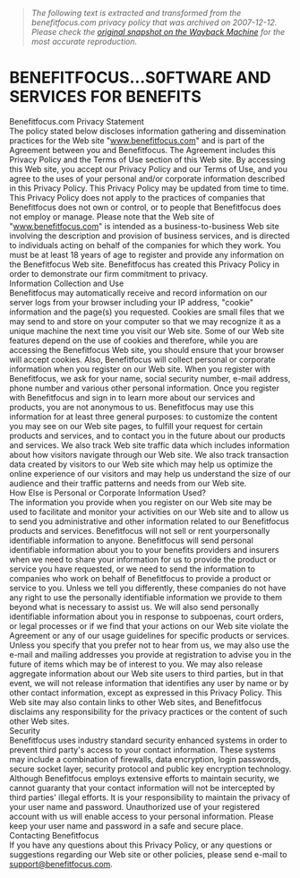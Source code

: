 > *The following text is extracted and transformed from the benefitfocus.com privacy policy that was archived on 2007-12-12. Please check the [original snapshot on the Wayback Machine](https://web.archive.org/web/20071212185428id_/http%3A//www.benefitfocus.com/privacy_statement.html) for the most accurate reproduction.*

# BENEFITFOCUS…S0FTWARE AND SERVICES FOR BENEFITS

Benefitfocus.com Privacy Statement  
The policy stated below discloses information gathering and dissemination practices for the Web site "www.benefitfocus.com" and is part of the Agreement between you and Benefitfocus. The Agreement includes this Privacy Policy and the Terms of Use section of this Web site. By accessing this Web site, you accept our Privacy Policy and our Terms of Use, and you agree to the uses of your personal and/or corporate information described in this Privacy Policy. This Privacy Policy may be updated from time to time. This Privacy Policy does not apply to the practices of companies that Benefitfocus does not own or control, or to people that Benefitfocus does not employ or manage. Please note that the Web site of "www.benefitfocus.com" is intended as a business-to-business Web site involving the description and provision of business services, and is directed to individuals acting on behalf of the companies for which they work. You must be at least 18 years of age to register and provide any information on the Benefitfocus Web site. Benefitfocus has created this Privacy Policy in order to demonstrate our firm commitment to privacy.   
Information Collection and Use  
Benefitfocus may automatically receive and record information on our server logs from your browser including your IP address, "cookie" information and the page(s) you requested. Cookies are small files that we may send to and store on your computer so that we may recognize it as a unique machine the next time you visit our Web site. Some of our Web site features depend on the use of cookies and therefore, while you are accessing the Benefitfocus Web site, you should ensure that your browser will accept cookies. Also, Benefitfocus will collect personal or corporate information when you register on our Web site. When you register with Benefitfocus, we ask for your name, social security number, e-mail address, phone number and various other personal information. Once you register with Benefitfocus and sign in to learn more about our services and products, you are not anonymous to us. Benefitfocus may use this information for at least three general purposes: to customize the content you may see on our Web site pages, to fulfill your request for certain products and services, and to contact you in the future about our products and services. We also track Web site traffic data which includes information about how visitors navigate through our Web site. We also track transaction data created by visitors to our Web site which may help us optimize the online experience of our visitors and may help us understand the size of our audience and their traffic patterns and needs from our Web site.   
How Else is Personal or Corporate Information Used?  
The information you provide when you register on our Web site may be used to facilitate and monitor your activities on our Web site and to allow us to send you administrative and other information related to our Benefitfocus products and services. Benefitfocus will not sell or rent yourpersonally identifiable information to anyone. Benefitfocus will send personal identifiable information about you to your benefits providers and insurers when we need to share your information for us to provide the product or service you have requested, or we need to send the information to companies who work on behalf of Benefitfocus to provide a product or service to you. Unless we tell you differently, these companies do not have any right to use the personally identifiable information we provide to them beyond what is necessary to assist us. We will also send personally identifiable information about you in response to subpoenas, court orders, or legal processes or if we find that your actions on our Web site violate the Agreement or any of our usage guidelines for specific products or services. Unless you specify that you prefer not to hear from us, we may also use the e-mail and mailing addresses you provide at registration to advise you in the future of items which may be of interest to you. We may also release aggregate information about our Web site users to third parties, but in that event, we will not release information that identifies any user by name or by other contact information, except as expressed in this Privacy Policy. This Web site may also contain links to other Web sites, and Benefitfocus disclaims any responsibility for the privacy practices or the content of such other Web sites.   
Security  
Benefitfocus uses industry standard security enhanced systems in order to prevent third party's access to your contact information. These systems may include a combination of firewalls, data encryption, login passwords, secure socket layer, security protocol and public key encryption technology. Although Benefitfocus employs extensive efforts to maintain security, we cannot guaranty that your contact information will not be intercepted by third parties' illegal efforts. It is your responsibility to maintain the privacy of your user name and password. Unauthorized use of your registered account with us will enable access to your personal information. Please keep your user name and password in a safe and secure place.   
Contacting Benefitfocus  
If you have any questions about this Privacy Policy, or any questions or suggestions regarding our Web site or other policies, please send e-mail to support@benefitfocus.com. 
